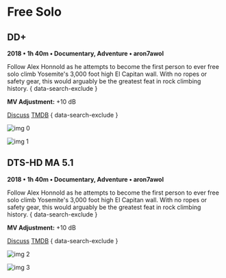 # Free Solo

## DD+

**2018 • 1h 40m • Documentary, Adventure • aron7awol**

Follow Alex Honnold as he attempts to become the first person to ever free solo climb Yosemite's 3,000 foot high El Capitan wall. With no ropes or safety gear, this would arguably be the greatest feat in rock climbing history.
{ data-search-exclude }

**MV Adjustment:** +10 dB

[Discuss](https://www.avsforum.com/threads/bass-eq-for-filtered-movies.2995212/post-57696522)  [TMDB](https://www.themoviedb.org/movie/515042)
{ data-search-exclude }

![img 0](https://i.imgur.com/9tpWcbC.jpg)

![img 1](https://i.imgur.com/etoYZSC.jpg)

## DTS-HD MA 5.1

**2018 • 1h 40m • Documentary, Adventure • aron7awol**

Follow Alex Honnold as he attempts to become the first person to ever free solo climb Yosemite's 3,000 foot high El Capitan wall. With no ropes or safety gear, this would arguably be the greatest feat in rock climbing history.
{ data-search-exclude }

**MV Adjustment:** +10 dB

[Discuss](https://www.avsforum.com/threads/bass-eq-for-filtered-movies.2995212/post-57696522)  [TMDB](https://www.themoviedb.org/movie/515042)
{ data-search-exclude }

![img 2](https://i.imgur.com/HS6suUk.jpg)

![img 3](https://i.imgur.com/aAcWzgO.jpg)

